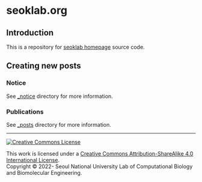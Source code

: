 # seoklab.org

## Introduction

This is a repository for [seoklab homepage](https://seoklab.org) source code.

## Creating new posts

### Notice

See [\_notice](_notice/README.md) directory for more information.

### Publications

See [\_posts](_posts/README.md) directory for more information.

---

<a target="_blank" rel="license noopener noreferrer" href="http://creativecommons.org/licenses/by-sa/4.0/">
<img alt="Creative Commons License" style="border-width:0"
	src="https://i.creativecommons.org/l/by-sa/4.0/88x31.png" /></a>

This work is licensed under a
<a target="_blank" rel="license noopener noreferrer" href="http://creativecommons.org/licenses/by-sa/4.0/"> Creative
Commons Attribution-ShareAlike 4.0 International License</a>.  
Copyright &copy; 2022- Seoul National University Lab of Computational Biology
and Biomolecular Engineering.
